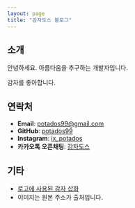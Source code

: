```yaml
---
layout: page
title: "감자도스 블로그"
---
```


## 소개

안녕하세요. 아름다움을 추구하는 개발자입니다.

감자를 좋아합니다.

## 연락처

- **Email**: <potados99@gmail.com>
- **GitHub**: [potados99](https://github.com/potados99)
- **Instagram**: [ix_potados](https://www.instagram.com/ix_potados/)
- **카카오톡 오픈채팅**: [감자도스](https://open.kakao.com/o/sqE5M3Rc)

## 기타

- [로고에 사용된 감자 삽화](https://www.vexels.com/png-svg/preview/185272/potato-vegetable-flat)
- 이미지는 원본 주소가 출처입니다.

